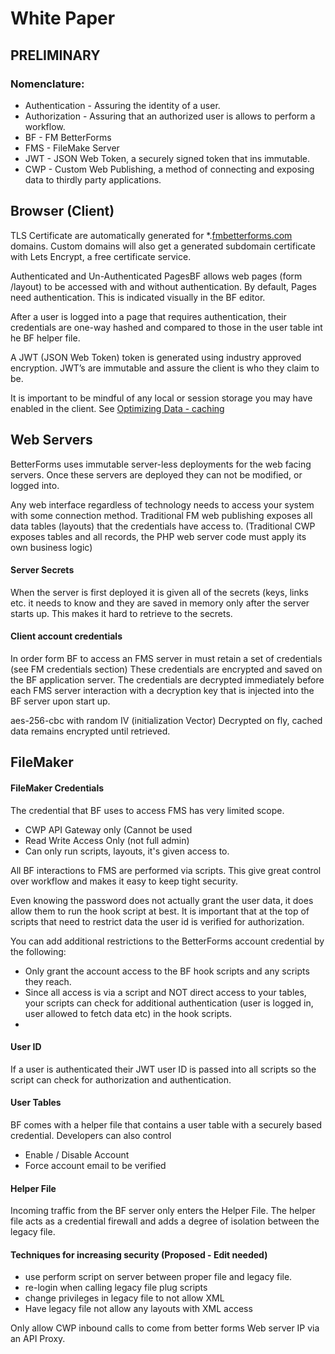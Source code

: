# White Paper

## PRELIMINARY

### Nomenclature:

* Authentication - Assuring the identity of a user.
* Authorization - Assuring that an authorized user is allows to perform a workflow.
* BF - FM BetterForms
* FMS - FileMake Server
* JWT - JSON Web Token, a securely signed token that ins immutable.
* CWP - Custom Web Publishing, a method of connecting and exposing data to thirdly party applications.

## Browser \(Client\)

TLS Certificate are automatically generated for \*.[fmbetterforms.com](http://fmbetterforms.com/) domains. Custom domains will also get a generated subdomain certificate with Lets Encrypt, a free certificate service.

Authenticated and Un-Authenticated PagesBF allows web pages \(form /layout\) to be accessed with and without authentication. By default, Pages need authentication. This is indicated visually in the BF editor.

After a user is logged into a page that requires authentication, their credentials are one-way hashed and compared to those in the user table int he BF helper file. 

A JWT \(JSON Web Token\) token is generated using industry approved encryption. JWT’s are immutable and assure the client is who they claim to be.

It is important to be mindful of any local or session storage you may have enabled in the client. See [Optimizing Data - caching](https://app.gitbook.com/@delfs-engineering/s/betterforms/~/drafts/-MOWYknypRqP7X-1Pxe7/usage/design-patterns-and-debugging/optimization)

## Web Servers 

BetterForms uses immutable server-less deployments for the web facing servers. Once these servers are deployed they can not be modified, or logged into.

Any web interface regardless of technology needs to access your system with some connection method. Traditional FM web publishing exposes all data tables \(layouts\) that the credentials have access to. \(Traditional CWP exposes tables and all records, the PHP web server code must apply its own business logic\)

#### Server Secrets 

When the server is first deployed it is given all of the secrets \(keys, links etc. it needs to know and they are saved in memory only after the server starts up. This makes it hard to retrieve to the secrets.

#### Client account credentials 

In order form BF to access an FMS server in must retain a set of credentials \(see FM credentials section\) These credentials are encrypted and saved on the BF application server. The credentials are decrypted immediately before each FMS server interaction with a decryption key that is injected into the BF server upon start up.

aes-256-cbc with random IV \(initialization Vector\) Decrypted on fly, cached data remains encrypted until retrieved.

## FileMaker 

#### FileMaker Credentials 

The credential that BF uses to access FMS has very limited scope.

* CWP API Gateway only \(Cannot be used 
* Read Write Access Only \(not full admin\)
* Can only run scripts, layouts, it's given access to.

All BF interactions to FMS are performed via scripts. This give great control over workflow and makes it easy to keep tight security.

Even knowing the password does not actually grant the user data, it does allow them to run the hook script at best. It is important that at the top of scripts that need to restrict data the user id is verified for authorization.

You can add additional restrictions to the BetterForms account credential by the following: 

* Only grant the account access to the BF hook scripts and any scripts they reach. 
* Since all access is via a script and NOT direct access to your tables, your scripts can check for additional authentication \(user is logged in, user allowed to fetch data etc\) in the hook scripts.
* 
#### User ID 

If a user is authenticated their JWT user ID is passed into all scripts so the script can check for authorization and authentication.

#### User Tables 

BF comes with a helper file that contains a user table with a securely based credential. Developers can also control

* Enable / Disable Account
* Force account email to be verified

#### Helper File

Incoming traffic from the BF server only enters the Helper File. The helper file acts as a credential firewall and adds a degree of isolation between the legacy file.

#### Techniques for increasing security \(Proposed - Edit needed\)

* use perform script on server between proper file and legacy file.
* re-login when calling legacy file plug scripts
* change privileges in legacy file to not allow XML
* Have legacy file not allow any layouts with XML access

Only allow CWP inbound calls to come from better forms Web server IP via an API Proxy.

